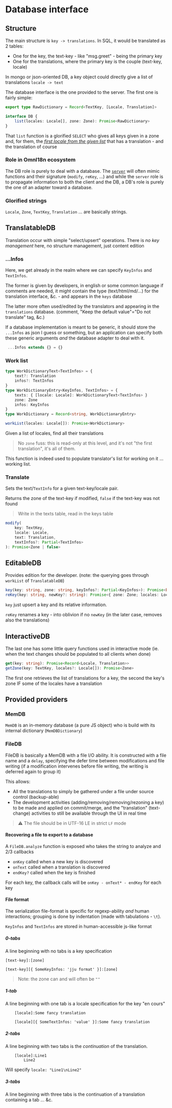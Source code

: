 # Database interface

## Structure

The main structure is `key -> translations`. In SQL, it would be translated as 2 tables:

- One for the key, the text-key - like "msg.greet" - being the primary key
- One for the translations, where the primary key is the couple (text-key, locale)

In mongo or json-oriented DB, a key object could directly give a list of translations `locale -> text`

The database interface is the one provided to the server. The first one is fairly simple:

```ts
export type RawDictionary = Record<TextKey, [Locale, Translation]>

interface DB {
	list(locales: Locale[], zone: Zone): Promise<RawDictionary>
}
```

That `list` function is a glorified `SELECT` who gives all keys given in a zone and, for them, the [_first locale from the given list_](./client.md#locales) that has a translation - and the translation of course

### Role in OmnI18n ecosystem

The DB role is purely to deal with a database. The [`server`](./server.md) will often mimic functions and their signature (`modify`, `reKey`, ...) and while the `server` role is to propagate information to both the client and the DB, a DB's role is purely the one of an adapter toward a database.

### Glorified strings

`Locale`, `Zone`, `TextKey`, `Translation` ... are basically strings.

## TranslatableDB

Translation occur with simple "select/upsert" operations. There is _no key management_ here, no structure management, just content edition

### ...Infos

Here, we get already in the realm where we can specify `KeyInfos` and `TextInfos`.

The former is given by developers, in english or some common language if comments are needed, it might contain the type (text/html/md/...) for the translation interface, &c. - and appears in the `keys` database

The latter more often used/edited by the translators and appearing in the `translations` database. (comment, "Keep the default value"="Do not translate" tag, &c.)

If a database implementation is meant to be generic, it should store the `...Infos` as json I guess or something, but an application can specify both these generic arguments _and_ the database adapter to deal with it.

```ts
 ...Infos extends {} = {}
```

### Work list

```ts
type WorkDictionaryText<TextInfos> = {
	text?: Translation
	infos?: TextInfos
}
type WorkDictionaryEntry<KeyInfos, TextInfos> = {
	texts: { [locale: Locale]: WorkDictionaryText<TextInfos> }
	zone: Zone
	infos: KeyInfos
}
type WorkDictionary = Record<string, WorkDictionaryEntry>

workList(locales: Locale[]): Promise<WorkDictionary>
```

Given a list of locales, find all their translations

> No `zone` fuss: this is read-only at this level, and it's not "the first translation", it's all of them.

This function is indeed used to populate translator's list for working on it ... working list.

### Translate

Sets the text/`TextInfo` for a given text-key/locale pair.

Returns the zone of the text-key if modified, `false` if the text-key was not found

> Write in the texts table, read in the keys table

```ts
modify(
	key: TextKey,
	locale: Locale,
	text: Translation,
	textInfos?: Partial<TextInfos>
): Promise<Zone | false>
```

## EditableDB

Provides edition for the developer. (note: the querying goes through `workList` of `TranslatableDB`)

```ts
key(key: string, zone: string, keyInfos?: Partial<KeyInfos>): Promise<boolean>
reKey(key: string, newKey?: string): Promise<{ zone: Zone; locales: Locale[] }>
```

`key` just upsert a key and its relative information.

`reKey` renames a key - into oblivion if no `newKey` (in the later case, removes also the translations)

## InteractiveDB

The last one has some little query functions used in interactive mode (ie. when the text changes should be populated to all clients when done)

```ts
get(key: string): Promise<Record<Locale, Translation>>
getZone(key: TextKey, locales?: Locale[]): Promise<Zone>
```

The first one retrieves the list of translations for a key, the second the key's zone IF some of the locales have a translation

## Provided providers

### MemDB

`MemDB` is an in-memory database (a pure JS object) who is build with its internal dictionary (`MemDBDictionary`)

### FileDB

FileDB is basically a MemDB with a file I/O ability. It is constructed with a file name and a `delay`, specifying the defer time between modifications and file writing (if a modification intervenes before file writing, the writing is deferred again to group it)

This allows:

- All the translations to simply be gathered under a file under source control (backup-able)
- The development activities (adding/removing/removing/rezoning a key) to be made and applied on commit/merge, and the "translation" (text-change) activities to still be available through the UI in real time

> :warning: The file should be in UTF-16 LE in strict `LF` mode

#### Recovering a file to export to a database

A `FileDB.analyze` function is exposed who takes the string to analyze and 2/3 callbacks

- `onKey` called when a new key is discovered
- `onText` called when a translation is discovered
- `endKey?` called when the key is finished

For each key, the callback calls will be `onKey - onText* - endKey` for each key

#### File format

The serialization file-format is specific for regexp-ability _and_ human interactions; grouping is done by indentation (made with tabulations - `\t`).

`KeyInfos` and `TextInfos` are stored in human-accessible js-like format

##### 0-tabs

A line beginning with no tabs is a key specification

```
[text-key]:[zone]
```

```
[text-key][{ SomeKeyInfos: 'jju format' }]:[zone]
```

> Note: the zone can and will often be `""`

##### 1-tab

A line beginning with one tab is a locale specification for the key "en cours"

```
	[locale]:Some fancy translation
```

```
	[locale][{ SomeTextInfos: 'value' }]:Some fancy translation
```

##### 2-tabs

A line beginning with two tabs is the _continuation_ of the translation.

```
	[locale]:Line1
		Line2
```

Will specify `locale: "Line1\nLine2"`

##### 3-tabs

A line beginning with three tabs is the continuation of a translation containing a tab ... &c.
